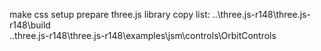 make css setup
prepare three.js library
copy list: 
..\three.js-r148\three.js-r148\build </br>
..three.js-r148\three.js-r148\examples\jsm\controls\OrbitControls </br>